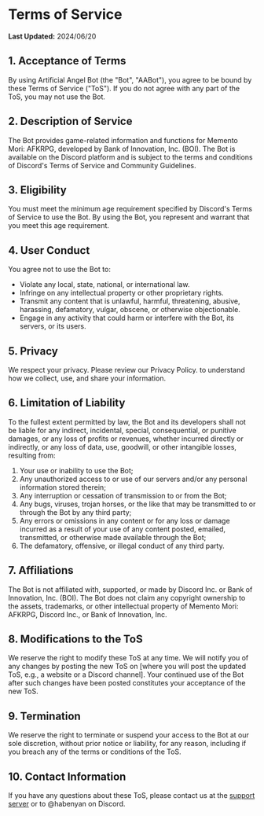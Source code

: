 # Terms of Service

**Last Updated:** 2024/06/20

## 1. Acceptance of Terms
By using Artificial Angel Bot (the "Bot", "AABot"), you agree to be bound by these Terms of Service ("ToS"). If you do not agree with any part of the ToS, you may not use the Bot.

## 2. Description of Service
The Bot provides game-related information and functions for Memento Mori: AFKRPG, developed by Bank of Innovation, Inc. (BOI). The Bot is available on the Discord platform and is subject to the terms and conditions of Discord's Terms of Service and Community Guidelines.

## 3. Eligibility
You must meet the minimum age requirement specified by Discord's Terms of Service to use the Bot. By using the Bot, you represent and warrant that you meet this age requirement.

## 4. User Conduct
You agree not to use the Bot to:
- Violate any local, state, national, or international law.
- Infringe on any intellectual property or other proprietary rights.
- Transmit any content that is unlawful, harmful, threatening, abusive, harassing, defamatory, vulgar, obscene, or otherwise objectionable.
- Engage in any activity that could harm or interfere with the Bot, its servers, or its users.

## 5. Privacy
We respect your privacy. Please review our Privacy Policy. to understand how we collect, use, and share your information.

## 6. Limitation of Liability
To the fullest extent permitted by law, the Bot and its developers shall not be liable for any indirect, incidental, special, consequential, or punitive damages, or any loss of profits or revenues, whether incurred directly or indirectly, or any loss of data, use, goodwill, or other intangible losses, resulting from:
1. Your use or inability to use the Bot;
2. Any unauthorized access to or use of our servers and/or any personal information stored therein;
3. Any interruption or cessation of transmission to or from the Bot;
4. Any bugs, viruses, trojan horses, or the like that may be transmitted to or through the Bot by any third party;
5. Any errors or omissions in any content or for any loss or damage incurred as a result of your use of any content posted, emailed, transmitted, or otherwise made available through the Bot;
6. The defamatory, offensive, or illegal conduct of any third party.

## 7. Affiliations
The Bot is not affiliated with, supported, or made by Discord Inc. or Bank of Innovation, Inc. (BOI). The Bot does not claim any copyright ownership to the assets, trademarks, or other intellectual property of Memento Mori: AFKRPG, Discord Inc., or Bank of Innovation, Inc.

## 8. Modifications to the ToS
We reserve the right to modify these ToS at any time. We will notify you of any changes by posting the new ToS on [where you will post the updated ToS, e.g., a website or a Discord channel]. Your continued use of the Bot after such changes have been posted constitutes your acceptance of the new ToS.

## 9. Termination
We reserve the right to terminate or suspend your access to the Bot at our sole discretion, without prior notice or liability, for any reason, including if you breach any of the terms or conditions of the ToS.

## 10. Contact Information
If you have any questions about these ToS, please contact us at the [support server](https://discord.gg/DyATxE7saX) or to @habenyan on Discord.
